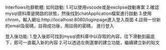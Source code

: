 Interflows社群軟體:
如何啟動:
1.可以使用vscode或是exclipse啟動專案
2.確認mysql資料庫是開啟的狀態，然後找到chatApplication檔案進行啟動
3.使用chrom，輸入網址:http://localhost:8080/loginpage進入登入頁面
4.註冊一份新的email及密碼，註冊成功後，用註冊的密碼， 進行登入

登入後功能:
1.登入後即可找到mysql資料庫中以存取的內容，往下滑動到最底下，即可一直載入新的內容
2.可以透過左側選單的建立功能，繼續建立新的貼文

